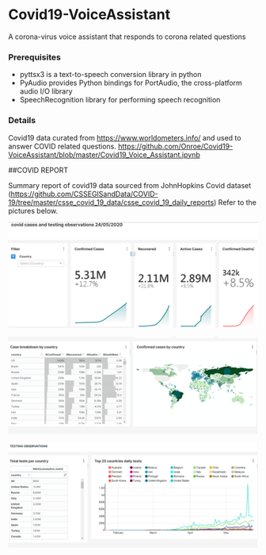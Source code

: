 # Covid19-VoiceAssistant

A corona-virus voice assistant that responds to corona related questions

###  Prerequisites
- pyttsx3 is a text-to-speech conversion library in python
- PyAudio provides Python bindings for PortAudio, the cross-platform audio I/O library
- SpeechRecognition library for performing speech recognition

### Details 
Covid19 data curated from https://www.worldometers.info/ and used to answer COVID related questions.
https://github.com/Onroe/Covid19-VoiceAssistant/blob/master/Covid19_Voice_Assistant.ipynb




##COVID REPORT

Summary report of covid19 data sourced from JohnHopkins Covid dataset
(https://github.com/CSSEGISandData/COVID-19/tree/master/csse_covid_19_data/csse_covid_19_daily_reports)
Refer to the pictures below.

![Screenshot](one.PNG)

![Screenshot](two.PNG)

![Screenshot](three.PNG)

